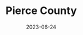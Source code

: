 ---
title: "Pierce County"
cc-type: county
borders:
  - King County
  - Kitsap County
  - Lewis County
  - Mason County
  - Thurston County
  - Yakima County
county-seat:
  - Tacoma
date: 2023-06-24
hashtag: pierce-county
state:
  - Washington
tags:
  - county
  - Washington
---